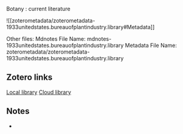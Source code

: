Botany : current literature

![[zoterometadata/zoterometadata-1933unitedstates.bureauofplantindustry.library#Metadata]]

Other files:
 Mdnotes File Name: mdnotes-1933unitedstates.bureauofplantindustry.library
 Metadata File Name: zoterometadata/zoterometadata-1933unitedstates.bureauofplantindustry.library

## Zotero links

 [Local library](zotero://select/items/1_JB7CTQ35)
 [Cloud library](http://zotero.org/users/8542045/items/JB7CTQ35)

## Notes

-